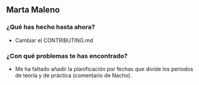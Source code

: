 ## Marta Maleno
### ¿Qué has hecho hasta ahora?
- Cambiar el CONTRIBUTING.md
### ¿Con qué problemas te has encontrado?
- Me ha faltado añadir la planificación por fechas que divide los periodos de teoría y de práctica (comentario de Nacho).
<br><br>
